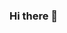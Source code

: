 ### Hi there 👋

<!--
**shohruh0402/shohruh0402** is a ✨ _special_ ✨ repository because its `README.md` (this file) appears on your GitHub profile.

Here are some ideas to get you started:

- 🌱 I’m currently learning Flutter, Dart...
- 💬 Ask me about Dart, Bloc, Provider, Hive
- ⚡️ Fun fact I am very HAPPY :)

